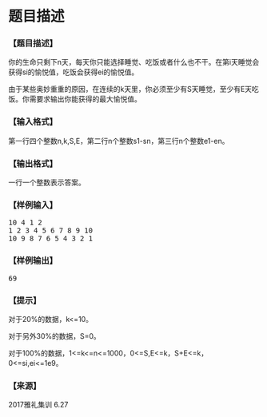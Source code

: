 # 题目描述


<h3>
【题目描述】
</h3>
<p>
你的生命只剩下n天，每天你只能选择睡觉、吃饭或者什么也不干。在第i天睡觉会获得si的愉悦值，吃饭会获得ei的愉悦值。
</p>
<p>
由于某些奥妙重重的原因，在连续的k天里，你必须至少有S天睡觉，至少有E天吃饭。你需要求输出你能获得的最大愉悦值。
</p>
<h3>
【输入格式】
</h3>
<p>
第一行四个整数n,k,S,E，第二行n个整数s1-sn，第三行n个整数e1-en。
</p>
<h3>
【输出格式】
</h3>
<p>
一行一个整数表示答案。
</p>
<h3>
【样例输入】
</h3>
<pre>10 4 1 2
1 2 3 4 5 6 7 8 9 10
10 9 8 7 6 5 4 3 2 1
</pre>
<h3>
【样例输出】
</h3>
<pre>69
</pre>
<h3>
【提示】
</h3>
<p>
对于20%的数据，k&lt;=10。
</p>
<p>
对于另外30%的数据，S=0。
</p>
<p>
对于100%的数据，1&lt;=k&lt;=n&lt;=1000，0&lt;=S,E&lt;=k，S+E&lt;=k，0&lt;=si,ei&lt;=1e9。
</p>
<h3>
【来源】
</h3>
<p>
2017雅礼集训 6.27
</p>
